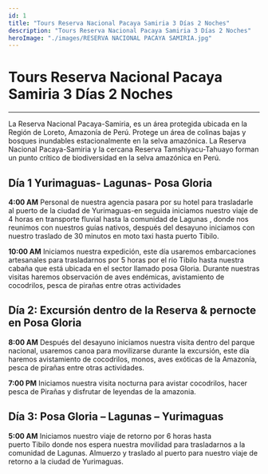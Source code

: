 ```yaml
---
id: 1
title: "Tours Reserva Nacional Pacaya Samiria 3 Días 2 Noches"
description: "Tours Reserva Nacional Pacaya Samiria 3 Días 2 Noches"
heroImage: "./images/RESERVA NACIONAL PACAYA SAMIRIA.jpg"
---
```


# Tours Reserva Nacional Pacaya Samiria 3 Días 2 Noches

---

La Reserva Nacional Pacaya-Samiria, es un área protegida ubicada en la Región de Loreto, Amazonía de Perú. Protege un área de colinas bajas y bosques inundables estacionalmente en la selva amazónica. La Reserva Nacional Pacaya-Samiria y la cercana Reserva Tamshiyacu-Tahuayo forman un punto crítico de biodiversidad en la selva amazónica en Perú.

## **Día 1 Yurimaguas- Lagunas- Posa Gloria**

**4:00 AM** Personal de nuestra agencia pasara por su hotel para trasladarle al puerto de la ciudad de Yurimaguas-en seguida iniciamos nuestro viaje de 4 horas en transporte fluvial hasta la comunidad de Lagunas , donde nos reunimos con nuestros guías nativos, después del desayuno iniciamos con nuestro traslado de 30 minutos en moto taxi hasta puerto Tibilo.

**10:00 AM** Iniciamos nuestra expedición, este día usaremos embarcaciones artesanales para trasladarnos por 5 horas por el rio Tibilo hasta nuestra cabaña que está ubicada en el sector llamado posa Gloria. Durante nuestras visitas haremos observación de aves endémicas, avistamiento de cocodrilos, pesca de pirañas entre otras actividades

## **Día 2: Excursión dentro de la Reserva & pernocte en Posa Gloria**

**8:00 AM** Después del desayuno iniciamos nuestra visita dentro del parque nacional, usaremos canoa para movilizarse durante la excursión, este día haremos avistamiento de cocodrilos, monos, aves exóticas de la Amazonía, pesca de pirañas entre otras actividades.

**7:00 PM** Iniciamos nuestra visita nocturna para avistar cocodrilos, hacer pesca de Pirañas y disfrutar de leyendas de la amazonia.

## **Día 3: Posa Gloria – Lagunas – Yurimaguas**

**5:00 AM** Iniciamos nuestro viaje de retorno por 6 horas hasta puerto Tibilo donde nos espera nuestra movilidad para trasladarnos a la comunidad de Lagunas. Almuerzo y traslado al puerto para nuestro viaje de retorno a la ciudad de Yurimaguas.
